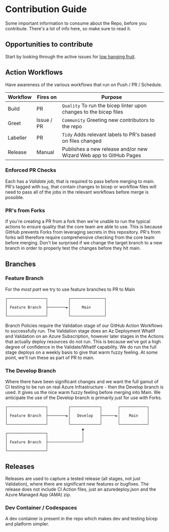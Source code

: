 # Contribution Guide

Some important information to consume about the Repo, before you contribute. There's a lot of info here, so make sure to read it.

## Opportunities to contribute

Start by looking through the active issues for [low hanging fruit](https://github.com/azure/osdu-bicep/issues?q=is%3Aissue+is%3Aopen+label%3A%22good+first+issue%22).


## Action Workflows

Have awareness of the various workflows that run on Push / PR / Schedule.

| Workflow    | Fires on  | Purpose  |
|-------------|-----------|----------|
| Build | PR  | `Quality` To run the bicep linter upon changes to the bicep files  |
| Greet       | Issue / PR | `Community` Greeting new contributors to the repo |
| Labeller    | PR | `Tidy` Adds relevant labels to PR's based on files changed |
| Release     | Manual | Publishes a new release and/or new Wizard Web app to GitHub Pages |


### Enforced PR Checks

Each has a *Validate job*, that is required to pass before merging to main. PR's tagged with `bug`, that contain changes to bicep or workflow files will need to pass all of the jobs in the relevant workflows before merge is possible.

### PR's from Forks

If you're creating a PR from a fork then we're unable to run the typical actions to ensure quality that the core team are able to use. This is because GitHub prevents Forks from leveraging secrets in this repository. PR's from forks will therefore require comprehensive checking from the core team before merging. Don't be surprised if we change the target branch to a new branch in order to properly test the changes before they hit main.


## Branches

### Feature Branch

For the *most part* we try to use feature branches to PR to Main

```text
┌─────────────────┐         ┌───────────────┐
│                 │         │               │
│ Feature Branch  ├────────►│     Main      │
│                 │         │               │
└─────────────────┘         └───────────────┘

```

Branch Policies require the Validation stage of our GitHub Action Workflows to successfully run. The Validation stage does an Az Deployment WhatIf and Validation on an Azure Subscription, however later stages in the Actions that actually deploy resources do not run. This is because we've got a high degree of confidence in the Validate/WhatIf capability. We do run the full stage deploys on a weekly basis to give that warm fuzzy feeling. At some point, we'll run these as part of PR to main.

### The Develop Branch

Where there have been significant changes and we want the full gamut of CI testing to be run on real Azure Infrastructure - then the Develop branch is used.
It gives us the nice warm fuzzy feeling before merging into Main.
We anticipate the use of the Develop branch is primarily just for use with Forks.

```text
┌─────────────────┐         ┌─────────────┐       ┌────────────┐
│                 │         │             │       │            │
│ Feature Branch  ├────────►│   Develop   ├──────►│    Main    │
│                 │         │             │       │            │
└─────────────────┘         └─────────────┘       └────────────┘
                                  ▲
┌─────────────────┐               │
│                 │               │
│ Feature Branch  ├───────────────┘
│                 │
└─────────────────┘

```

## Releases

Releases are used to capture a tested release (all stages, not just Validation), where there are significant new features or bugfixes. The release does not include CI Action files, just an azuredeploy.json and the Azure Managed App (AMA) zip.


### Dev Container / Codespaces

A dev container is present in the repo which makes dev and testing bicep and platform simpler.
